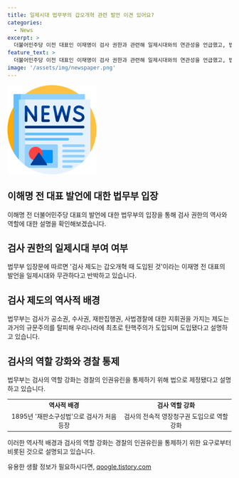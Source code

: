 ```yaml
---
title: 일제시대 법무부의 갑오개혁 관련 발언 이견 있어요?
categories:
  - News
excerpt: >
  더불어민주당 이전 대표인 이재명이 검사 권한과 관련해 일제시대와의 연관성을 언급했고, 법무부가 반박했습니다. 법무부는 검사 제도의 기원을 갑오개혁으로 설명하며, 검사의 역할 강화는 경찰의 인권보호를 위한 것이라고 강조했습니다. 이에 대해 이 전 대표는 검사의 권한 부여와 관련한 논란을 제기했습니다.
feature_text: >
  더불어민주당 이전 대표인 이재명이 검사 권한과 관련해 일제시대와의 연관성을 언급했고, 법무부가 반박했습니다. 법무부는 검사 제도의 기원을 갑오개혁으로 설명하며, 검사의 역할 강화는 경찰의 인권보호를 위한 것이라고 강조했습니다. 이에 대해 이 전 대표는 검사의 권한 부여와 관련한 논란을 제기했습니다.
image: '/assets/img/newspaper.png'
---
```


<p><img src="/assets/img/newspaper.png" alt="kimp 속보" /></p>

<h2 data-ke-size="size26">이해명 전 대표 발언에 대한 법무부 입장</h2>

<p data-ke-size="size16">이해명 전 더불어민주당 대표의 발언에 대한 법무부의 입장을 통해 검사 권한의 역사와 역할에 대한 설명을 확인해보겠습니다.</p>

<h2 data-ke-size="size24">검사 권한의 일제시대 부여 여부</h2>

<p data-ke-size="size16">법무부 입장문에 따르면 '검사 제도는 갑오개혁 때 도입된 것'이라는 이재명 전 대표의 발언을 일제시대와 무관하다고 반박하고 있습니다.</p>

<h2 data-ke-size="size24">검사 제도의 역사적 배경</h2>

<p data-ke-size="size16">법무부는 검사가 공소권, 수사권, 재판집행권, 사법경찰에 대한 지휘권을 가지는 제도는 과거의 규문주의를 탈피해 우리나라에 최초로 탄핵주의가 도입되며 도입됐다고 설명하고 있습니다.</p>

<h2 data-ke-size="size24">검사의 역할 강화와 경찰 통제</h2>

<p data-ke-size="size16">법무부는 검사의 역할 강화는 경찰의 인권유린을 통제하기 위해 법으로 제정됐다고 설명하고 있습니다.</p>

<table>
    <tr>
        <td style="text-align: center; height: 17px;"><b>역사적 배경</b></td>
        <td style="text-align: center; height: 17px;"><b>검사 역할 강화</b></td>
    </tr>
    <tr>
        <td style="text-align: center; height: 17px;">1895년 '재판소구성법'으로 검사가 처음 등장</td>
        <td style="text-align: center; height: 17px;">검사의 전속적 영장청구권 도입으로 역할 강화</td>
    </tr>
</table>

<p data-ke-size="size16">이러한 역사적 배경과 검사의 역할 강화는 경찰의 인권유린을 통제하기 위한 요구로부터 비롯된 것으로 설명되고 있습니다.</p>
유용한 생활 정보가 필요하시다면, <a href="https://qoogle.tistory.com" rel="dofollow">qoogle.tistory.com</a>


